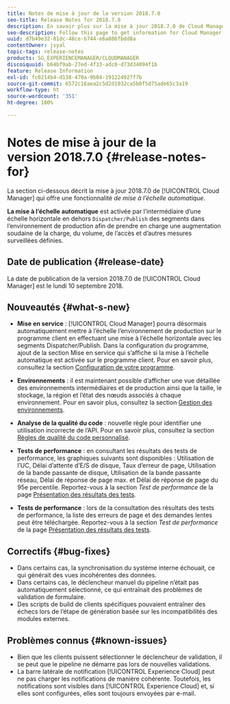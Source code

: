 ```yaml
---
title: Notes de mise à jour de la version 2018.7.0
seo-title: Release Notes for 2018.7.0
description: En savoir plus sur la mise à jour 2018.7.0 de Cloud Manager
seo-description: Follow this page to get information for Cloud Manager Release 2018.7.0.
uuid: d7b49e32-01dc-48ce-b744-e6a806fbdd8a
contentOwner: jsyal
topic-tags: release-notes
products: SG_EXPERIENCEMANAGER/CLOUDMANAGER
discoiquuid: b64bf9ab-27ed-4f33-adc8-d73d34094f1b
feature: Release Information
exl-id: fc0214b4-d138-470a-9b04-191224927f7b
source-git-commit: 6572c16aea2c5d2d1032ca5b0f5d75ade65c3a19
workflow-type: ht
source-wordcount: '351'
ht-degree: 100%

---
```


# Notes de mise à jour de la version 2018.7.0 {#release-notes-for}

La section ci-dessous décrit la mise à jour 2018.7.0 de [!UICONTROL Cloud Manager] qui offre une fonctionnalité *de mise à l’échelle automatique*.

**La mise à l’échelle automatique** est activée par l’intermédiaire d’une échelle horizontale en dehors `Dispatcher/Publish` des segments dans l’environnement de production afin de prendre en charge une augmentation soudaine de la charge, du volume, de l’accès et d’autres mesures surveillées définies.

## Date de publication {#release-date}

La date de publication de la version 2018.7.0 de [!UICONTROL Cloud Manager] est le lundi 10 septembre 2018.

## Nouveautés {#what-s-new}

* **Mise en service** : [!UICONTROL Cloud Manager] pourra désormais automatiquement mettre à l’échelle l’environnement de production sur le programme client en effectuant une mise à l’échelle horizontale avec les segments Dispatcher/Publish. Dans la configuration du programme, ajout de la section Mise en service qui s’affiche si la mise à l’échelle automatique est activée sur le programme client. Pour en savoir plus, consultez la section [Configuration de votre programme](/help/getting-started/program-setup.md).

* **Environnements** : il est maintenant possible d’afficher une vue détaillée des environnements intermédiaires et de production ainsi que la taille, le stockage, la région et l’état des nœuds associés à chaque environnement. Pour en savoir plus, consultez la section [Gestion des environnements](/help/using/managing-environments.md).

* **Analyse de la qualité du code** : nouvelle règle pour identifier une utilisation incorrecte de l’API. Pour en savoir plus, consultez la section [Règles de qualité du code personnalisé](/help/using/custom-code-quality-rules.md).

* **Tests de performance** : en consultant les résultats des tests de performance, les graphiques suivants sont disponibles : Utilisation de l’UC, Délai d’attente d’E/S de disque, Taux d’erreur de page, Utilisation de la bande passante de disque, Utilisation de la bande passante réseau, Délai de réponse de page max. et Délai de réponse de page du 95e percentile. Reportez-vous à la section *Test de performance* de la page [Présentation des résultats des tests](/help/using/code-quality-testing.md).

* **Tests de performance** : lors de la consultation des résultats des tests de performance, la liste des erreurs de page et des demandes lentes peut être téléchargée. Reportez-vous à la section *Test de performance* de la page [Présentation des résultats des tests](/help/using/code-quality-testing.md).

## Correctifs {#bug-fixes}

* Dans certains cas, la synchronisation du système interne échouait, ce qui générait des vues incohérentes des données.
* Dans certains cas, le déclencheur manuel du pipeline n’était pas automatiquement sélectionné, ce qui entraînait des problèmes de validation de formulaire.
* Des scripts de build de clients spécifiques pouvaient entraîner des échecs lors de l’étape de génération basée sur les incompatibilités des modules externes.

## Problèmes connus {#known-issues}

* Bien que les clients puissent sélectionner le déclencheur de validation, il se peut que le pipeline ne démarre pas lors de nouvelles validations.
* La barre latérale de notification [!UICONTROL Experience Cloud] peut ne pas charger les notifications de manière cohérente. Toutefois, les notifications sont visibles dans [!UICONTROL Experience Cloud] et, si elles sont configurées, elles sont toujours envoyées par e-mail.
